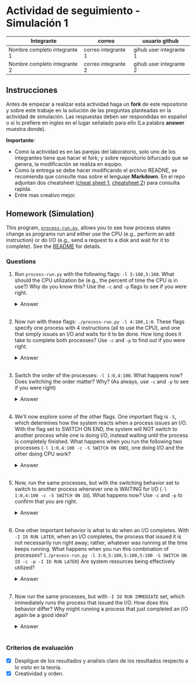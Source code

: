 # Actividad de seguimiento - Simulación 1

|Integrante|correo|usuario github|
|---|---|---|
|Nombre completo integrante 1|correo integrante 1|gihub user integrante 1|
|Nombre completo integrante 2|correo integrante 2|gihub user integrante 2|

## Instrucciones

Antes de empezar a realizar esta actividad haga un **fork** de este repositorio y sobre este trabaje en la solución de las preguntas planteadas en la actividad de simulación. Las respuestas deben ser respondidas en español o si lo prefiere en ingles en el lugar señalado para ello (La palabra **answer** muestra donde).

**Importante**:
* Como la actividad es en las parejas del laboratorio, solo uno de los integrantes tiene que hacer el fork; y sobre repositorio bifurcado que se genera, la modificación se realiza en equipo.
* Como la entrega se debe hacer modificando el archivo READNE, se recomienda que consulte mas sobre el lenguaje **Markdown**. En el repo adjuntan dos cheatsheet ([cheat sheet 1](Markdown_Cheat_Sheet.pdf), [cheatsheet 2](markdown-cheatsheet.pdf)) para consulta rapida.
* Entre mas creativo mejor.

## Homework (Simulation)

This program, [`process-run.py`](process-run.py), allows you to see how process states change as programs run and either use the CPU (e.g., perform an add instruction) or do I/O (e.g., send a request to a disk and wait for it to complete). See the [README](https://github.com/remzi-arpacidusseau/ostep-homework/blob/master/cpu-intro/README.md) for details.

### Questions

1. Run `process-run.py` with the following flags: `-l 5:100,5:100`. What should the CPU utilization be (e.g., the percent of time the CPU is in use?) Why do you know this? Use the `-c` and `-p` flags to see if you were right.
   
   <details>
   <summary>Answer</summary>
   
      En la simulación, se ejecutan dos procesos con las banderas `-l 5:100,5:100`, lo que significa que cada proceso se ejecuta en la CPU durante 5 unidades de tiempo sin realizar operaciones de entrada/salida (I/O). Cada uno usando la CPU al 100%. 

   Para corroborar lo anterior, se puede observar la traza de ejecución con `-p`
   - En los primeros 5 ciclos, el Proceso 0 usa la CPU.
   - En los siguientes 5 ciclos, el Proceso 1 usa la CPU.
   - No hay tiempos de inactividad, ya que siempre hay un proceso en ejecución.

   <br>

   Al verificar con la opción -c, obtenemos la estadística:
   - Tiempo total: 10 unidades
   - Tiempo CPU ocupada: 10 unidades
   - Tiempo I/O ocupada: 0 unidades
   - CPU Busy: 100.00%
   <br>
   Esto confirma que la CPU estuvo en uso el 100% del tiempo, sin momentos de inactividad. Se adjunta imagen que corrobora lo dicho anteriormente:

   <div align="center">
      <img src="https://github.com/DuvanR0598/Simulacion1_SO20251/blob/main/Imagenes/Pregunta%201.png?raw=true" alt="Pregunta 1" width="400"/>
   </div>
   </details>
   <br>

1. Now run with these flags: `./process-run.py -l 4:100,1:0`. These flags specify one process with 4 instructions (all to use the CPU), and one that simply issues an I/O and waits for it to be done. How long does it take to complete both processes? Use `-c` and `-p` to find out if you were right. 
   
   <details>
   <summary>Answer</summary>
   La CPU estará ocupada solo durante los primeros 4 ciclos, luego quedará inactiva.
      
   - `4:100` → Un proceso que usa la CPU durante 4 unidades de tiempo al 100%.
   - `1:0` → Un proceso que no usa CPU y espera en la cola.

   <br>

   **¿Cuánto tiempo tarda en completarse ambos procesos?**
   - El primer proceso (PID 0) ejecuta 4 instrucciones en la CPU, lo que toma 4 unidades de tiempo.
   - El segundo proceso (PID 1) ejecuta una operación de E/S en el tiempo 5, lo que lo pone en estado bloqueado durante 5 unidades de tiempo.
   - Cuando finaliza la espera de E/S (tiempo 10), el proceso 1 ejecuta su última instrucción en el tiempo 11 y termina.

   <br>

   _El tiempo total que tardan en completarse ambos procesos es 11 unidades de tiempo._

   Lo anterior, se puede verificar en las estadísticas del programa:
   - Tiempo total de ejecución: 11 unidades de tiempo.
   - Tiempo en que la CPU estuvo ocupada: 6 unidades (54.55%).
   - Tiempo en que la CPU estuvo inactiva esperando la E/S: 5 unidades (45.45%).

   <br>
   
   <div align="center">
      <img src="https://github.com/DuvanR0598/Simulacion1_SO20251/blob/main/Imagenes/Pregunta%202.png?raw=true" alt="Pregunta 1" width="400"/>
   </div>
   </details>
   <br>

3. Switch the order of the processes: `-l 1:0,4:100`. What happens now? Does switching the order matter? Why? (As always, use `-c` and `-p` to see if you were right)
   
   <details>
   <summary>Answer</summary>

   - `PID 0:` Un proceso que solo realiza una operación de E/S.
   - `PID 1:` Un proceso que ejecuta 4 instrucciones en la CPU.
  
   <br>

   Al cambiar el orden de los procesos con `-l 1:0,4:100`, el proceso que realiza E/S (PID 0) se ejecuta primero. Como resultado, el sistema debe esperar a que finalice la operación de E/S antes de permitir que el proceso de CPU (PID 1) comience su ejecución.
   En este caso, el tiempo total de ejecución se reduce a 7 unidades de tiempo en comparación con los 11 tiempos de la ejecución anterior `(-l 4:100,1:0)`. Esto ocurre porque el proceso de CPU ahora puede ejecutarse en paralelo con la espera de E/S, optimizando el uso de los recursos del sistema.
   Por lo tanto, sí importa el orden de ejecución, ya que afecta el tiempo total de finalización de los procesos y la eficiencia del sistema. Ejecutar primero un proceso de E/S permite que la CPU trabaje mientras la E/S está en progreso, reduciendo el tiempo total de espera.

   <br>

   <div align="center">
      <img src="https://github.com/DuvanR0598/Simulacion1_SO20251/blob/main/Imagenes/Pregunta%202.png?raw=true" alt="Pregunta 1" width="400"/>
   </div>
   </details>
   <br>

5. We'll now explore some of the other flags. One important flag is `-S`, which determines how the system reacts when a process issues an I/O. With the flag set to SWITCH ON END, the system will NOT switch to another process while one is doing I/O, instead waiting until the process is completely finished. What happens when you run the following two processes (`-l 1:0,4:100 -c -S SWITCH ON END`), one doing I/O and the other doing CPU work?
   
   <details>
   <summary>Answer</summary>
   
   Este comando ejecuta dos procesos:
   - Un proceso `(PID 0)` que realiza una operación de entrada/salida (E/S).
   - Un proceso `(PID 1)` que ejecuta 4 instrucciones de CPU.
   - La opción `-S SWITCH_ON_END` hace que el sistema no cambie de proceso hasta que el proceso en ejecución termine completamente.

   <br>

   Con la configuración anterior, es decir, `-S SWITCH_ON_END` el sistema no cambia a otro proceso hasta que el proceso actual termine completamente, incluso si está esperando una E/S. Esto significa que:
   - El proceso de E/S (PID 0) se ejecuta primero y la CPU queda ociosa mientras espera que termine la E/S.
   - El proceso de CPU (PID 1) no puede ejecutarse hasta que PID 0 termine por completo, lo que desperdicia ciclos de CPU.
   - El tiempo total de ejecución aumenta, ya que la CPU no aprovecha los ciclos en los que el proceso de E/S está bloqueado.
  
   <br>

   Este comportamiento es menos eficiente en comparación con la ejecución sin `SWITCH_ON_END`, donde el proceso de CPU podría haber avanzado mientras la E/S se completaba en paralelo.

   <br>

   <div align="center">
      <img src="https://github.com/DuvanR0598/Simulacion1_SO20251/blob/main/Imagenes/Pregunta%204.png?raw=true" alt="Pregunta 1" width="700"/>
   </div>
   </details>
   <br>

7. Now, run the same processes, but with the switching behavior set to switch to another process whenever one is WAITING for I/O (`-l 1:0,4:100 -c -S SWITCH ON IO`). What happens now? Use `-c` and `-p` to confirm that you are right.
   
   <details>
   <summary>Answer</summary>
   Coloque aqui su respuerta
   </details>
   <br>

8. One other important behavior is what to do when an I/O completes. With `-I IO RUN LATER`, when an I/O completes, the process that issued it is not necessarily run right away; rather, whatever was running at the time keeps running. What happens when you run this combination of processes? (`./process-run.py -l 3:0,5:100,5:100,5:100 -S SWITCH ON IO -c -p -I IO RUN LATER`) Are system resources being effectively utilized?
   
   <details>
   <summary>Answer</summary>
   Coloque aqui su respuerta
   </details>
   <br>

9. Now run the same processes, but with `-I IO RUN IMMEDIATE` set, which immediately runs the process that issued the I/O. How does this behavior differ? Why might running a process that just completed an I/O again be a good idea?
   
   <details>
   <summary>Answer</summary>
   Coloque aqui su respuerta
   </details>
   <br>


### Criterios de evaluación
- [x] Despligue de los resultados y analisis claro de los resultados respecto a lo visto en la teoria.
- [x] Creatividad y orden.

